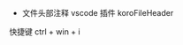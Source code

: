 <!--
 * @Author: pinky-pig 2545589993@qq.com
 * @Date: 2022-10-24 12:27:17
 * @LastEditors: pinky-pig 2545589993@qq.com
 * @LastEditTime: 2022-10-24 12:28:39
 * @FilePath: \what-is-my-blog\src\views\article\工作流.md
 * @Description: 
 * 
 * Copyright (c) 2022 by pinky-pig 2545589993@qq.com, All Rights Reserved. 
-->

- 文件头部注释
vscode 插件 koroFileHeader

快捷键 ctrl + win + i
